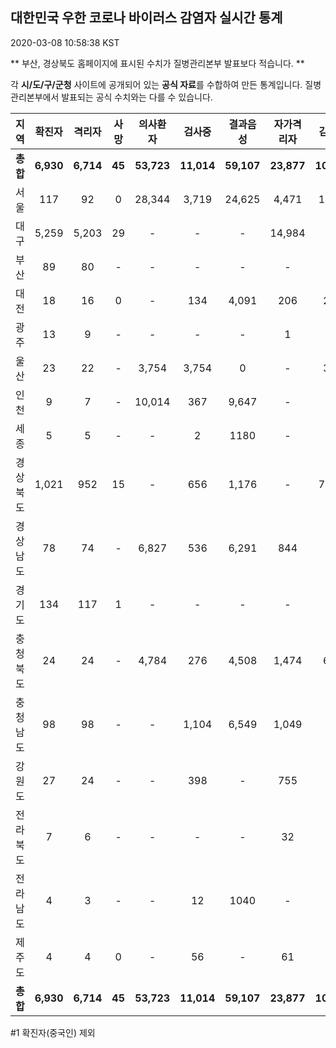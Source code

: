 
## 대한민국 우한 코로나 바이러스 감염자 실시간 통계
2020-03-08 10:58:38 KST

** 부산, 경상북도 홈페이지에 표시된 수치가 질병관리본부 발표보다 적습니다. **

각 **시/도/구/군청** 사이트에 공개되어 있는 **공식 자료**를 수합하여 만든 통계입니다.
질병관리본부에서 발표되는 공식 수치와는 다를 수 있습니다.


        
|  지역  | 확진자 |  격리자  |  사망  |  의사환자  |  검사중  |  결과음성  |  자가격리자  |  감시중  |  감시해제  |  퇴원  |
|:------:|:------:|:--------:|:--------:|:----------:|:--------:|:----------------:|:------------:|:--------:|:----------:|:--:|
|**총합**|**6,930**|**6,714**|**45**|**53,723**|**11,014**|**59,107**|**23,877**|**10,672**|**7,011**|**148**|
|서울|117|92|0|28,344|3,719|24,625|4,471|1,623|2,848|25|
|대구|5,259|5,203|29 |-|-|-|14,984|-|-|27 |
|부산|89|80|-|-|-|-|-|-|-|9|
|대전|18|16|0|-|134|4,091|206|206|179|2|
|광주|13|9|-|-|-|-|1|-|-|3|
|울산|23|22|-|3,754|3,754|0|-|351|175|1|
|인천|9|7|-|10,014|367|9,647|-|-|-|2|
|세종|5|5|-|-|2|1180|-|-|-|-|
|경상북도|1,021|952|15|-|656|1,176|-|7,746|2,667|54|
|경상남도|78|74|-|6,827|536|6,291|844|-|-|4|
|경기도|134|117|1|-|-|-|-|-|-|16|
|충청북도|24|24|-|4,784|276|4,508|1,474|685|789|-|
|충청남도|98|98|-|-|1,104|6,549|1,049|-|-|-|
|강원도|27|24|-|-|398|-|755|-|-|3|
|전라북도|7|6|-|-|-|-|32|-|-|1|
|전라남도|4|3|-|-|12|1040|-|61|166|1|
|제주도|4|4|0|-|56|-|61|-|187|-|
|**총합**|**6,930**|**6,714**|**45**|**53,723**|**11,014**|**59,107**|**23,877**|**10,672**|**7,011**|**148**|

        

#1 확진자(중국인) 제외
    